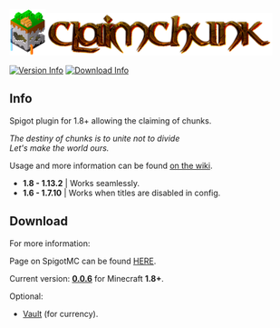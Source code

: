 ![ClaimChunk Logo](imgs/icon64.png)![ClaimChunk Title](imgs/logo_carrier.png)

[![Version Info](https://img.shields.io/badge/version-0.0.5-brightgreen.svg)](https://github.com/cjburkey01/ClaimChunk/releases)
[![Download Info](https://img.shields.io/badge/Download-Spigot-blue.svg)](https://www.spigotmc.org/resources/claimchunk.44458/)

Info
---
Spigot plugin for 1.8+ allowing the claiming of chunks.

*The destiny of chunks is to unite not to divide*<br>
*Let's make the world ours.*

Usage and more information can be found [on the wiki](https://github.com/cjburkey01/ClaimChunk/wiki).

* **1.8 - 1.13.2** | Works seamlessly.
* **1.6 - 1.7.10** | Works when titles are disabled in config.

Download 
---

For more information:

Page on SpigotMC can be found [HERE](https://www.spigotmc.org/resources/claimchunk.44458/).

Current version: **[0.0.6](https://github.com/cjburkey01/ClaimChunk/releases/tag/0.0.6)** for Minecraft **1.8+**.

Optional:
* [Vault](https://www.spigotmc.org/resources/vault.41918/) (for currency).
